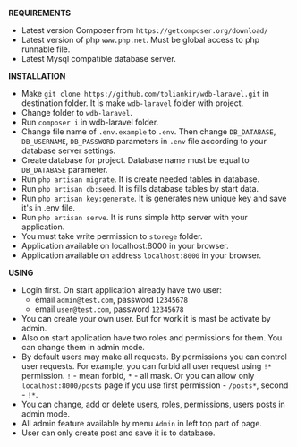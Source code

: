 **REQUIREMENTS**
* Latest version Composer from `https://getcomposer.org/download/`
* Latest version of php `www.php.net`. Must be global access to php runnable file. 
* Latest Mysql compatible database server.  

**INSTALLATION**
* Make `git clone https://github.com/toliankir/wdb-laravel.git` in destination folder. It is make `wdb-laravel` folder with project. 
* Change folder to `wdb-laravel`. 
* Run `composer i` in wdb-laravel folder.  
* Change file name of `.env.example` to `.env`. Then change `DB_DATABASE`, `DB_USERNAME`, `DB_PASSWORD` parameters in `.env` file according to your database server settings.
* Create database for project. Database name must be equal to `DB_DATABASE` parameter.
* Run `php artisan migrate`. It is create needed tables in database.
* Run `php artisan db:seed`. It is fills database tables by start data. 
* Run `php artisan key:generate`. It is generates new unique key and save it's in .env file.
* Run `php artisan serve`. It is runs simple http server with your application.
* You must take write permission to `storege` folder.
* Application available on localhost:8000 in your browser.
* Application available on address `localhost:8000` in your browser.

**USING**

* Login first. On start application already have two user: 
   - email `admin@test.com`, password `12345678`
   - email `user@test.com`, password `12345678`
* You can create your own user. But for work it is mast be activate by admin.
* Also on start application have two roles and permissions for them. You can change them in admin mode.
* By default users may make all requests. By permissions you can control user requests. For example, you can forbid all user request using `!*` permission. `!` - mean forbid, `*` - all mask. Or you can allow only `localhost:8000/posts` page if you use first permission - `/posts*`, second - `!*`.
* You can change, add or delete users, roles, permissions, users posts in admin mode.
* All admin feature available by menu `Admin` in left top part of page.
* User can only create post and save it is to database.
